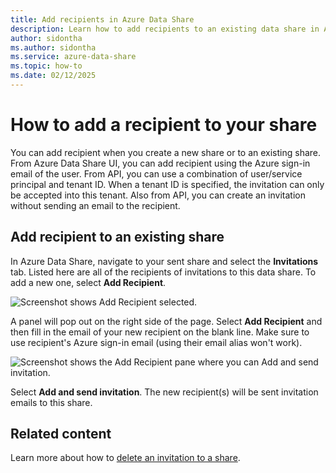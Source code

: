 ```yaml
---
title: Add recipients in Azure Data Share 
description: Learn how to add recipients to an existing data share in Azure Data Share.
author: sidontha
ms.author: sidontha
ms.service: azure-data-share
ms.topic: how-to
ms.date: 02/12/2025
---
```


# How to add a recipient to your share

You can add recipient when you create a new share or to an existing share. From Azure Data Share UI, you can add recipient using the Azure sign-in email of the user.  From API, you can use a combination of user/service principal and tenant ID. When a tenant ID is specified, the invitation can only be accepted into this tenant. Also from API, you can create an invitation without sending an email to the recipient.

## Add recipient to an existing share

In Azure Data Share, navigate to your sent share and select the **Invitations** tab. Listed here are all of the recipients of invitations to this data share. To add a new one, select **Add Recipient**.

![Screenshot shows Add Recipient selected.](./media/how-to/how-to-add-recipients/add-recipient.png)

A panel will pop out on the right side of the page. Select **Add Recipient** and then fill in the email of your new recipient on the blank line. Make sure to use recipient's Azure sign-in email (using their email alias won't work).

![Screenshot shows the Add Recipient pane where you can Add and send invitation.](./media/how-to/how-to-add-recipients/add-recipient-side.png)

Select **Add and send invitation**. The new recipient(s) will be sent invitation emails to this share.

## Related content

Learn more about how to [delete an invitation to a share](how-to-delete-invitation.md).
